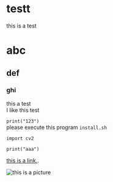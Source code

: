 # testt
this is a test

# abc
## def
### ghi

this a test<br/>
I like this test

`print("123")`<br/>
please execute this program `install.sh`
```
import cv2

print("aaa")
```

[this is a link.](https://www.modbus.org).

![this is a picture](https://kinsta.com/wp-content/uploads/2018/04/what-is-github-1-1.png)
